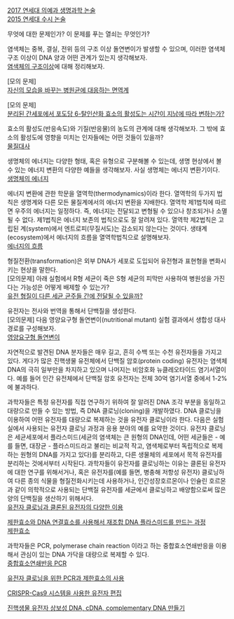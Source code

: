 [2017 연세대 의예과 생명과학 논술](pdf/2017_연대_의예과_논술_생명과학.pdf)   
[2015 연세대 수시 논술](pdf/2015연대수시논술.pdf)

무엇에 대한 문제인가? 이 문제를 푸는 열쇠는 무엇인가?    

염색체는 중복, 결실, 전위 등의 구조 이상 돌연변이가 발생할 수 있으며, 이러한 염색체 구조 이상이 DNA 양과 어떤 관계가 있는지 생각해보자.  
[염색체의 구조이상](http://study.zum.com/book/13676)에 대해 정리해보자.   

[모의 문제]    
[자신의 모습을 바꾸는 병원균에 대응하는 면역계](pdf/immune.pdf)     

[모의 문제]   
[분리된 간세포에서 포도당 6-탈인산화 효소의 활성도는 시간이 지남에 따라 변하는가?](pdf/효소활성도의변화.pdf)     

효소의 활성도(반응속도)와 기질(반응물)의 농도의 관계에 대해 생각해보자. 그 밖에 효소의 활성도에 영향을 미치는 인자들에는 어떤 것들이 있을까?      
[물질대사](md/metabolism.md)   

생명체의 에너지는 다양한 형태, 혹은 유형으로 구분해볼 수 있는데, 생명 현상에서 볼 수 있는 에너지 변환의 다양한 예들을 생각해보자. 사실 생명체는 에너지 변환기이다.   
[생명체의 에너지](md/energy.md)    

에너지 변환에 관한 학문을 열역학(thermodynamics)이라 한다. 열역학의 두가지 법칙은 생명계와 다른 모든 물질계에서의 에너지 변환을 지배한다.
열역학 제1법칙에 따르면 우주의 에너지는 일정하다. 즉, 에너지는 전달되고 변형될 수 있으나 창조되거나 소멸될 수 없다. 제1법칙은 에너지 보존의 법칙으로도 잘 알려져 있다. 열역학 제2법칙은 고립된 계(system)에서 엔트로피(무질서도)는 감소되지 않는다는 것이다. 생태계(ecosystem)에서 에너지의 흐름을 열역학법칙으로 설명해보자.   
[에너지의 흐름](http://study.zum.com/book/13138)

형질전환(transformation)은 외부 DNA가 세포로 도입되어 유전형과 표현형을 변화시키는 현상을 말한다.    
[모의문제] 아래 실험에서 R형 세균이 죽은 S형 세균의 피막만 사용하여 병원성을 가진다는 가능성은 어떻게 배제할 수 있는가?    
[유전 형질이 다른 세균 균주들 간에 전달될 수 있을까?](pdf/transformation.pdf)   

유전자는 전사와 번역을 통해서 단백질을 생성한다.    
[모의문제] 다음 영양요구형 돌연변이(nutritional mutant) 실험 결과에서 생합성 대사경로를 구성해보자.      
[영양요구형 돌연변이](pdf/nutritionalmutant.pdf)     

자연적으로 발견된 DNA 분자들은 매우 길고, 흔히 수백 또는 수천 유전자들을 가지고 있다. 게다가 많은 진핵생물 유전체에서 단백질 암호(protein coding) 유전자는 염색체 DNA의 극히 일부만을 차지하고 있으며 나머지는 비암호화 뉴클레오타이드 염기서열이다. 예를 들어 인간 유전체에서 단백질 암호 유전자는 전체 30억 염기서열 중에서 1-2%에 불과하다.

과학자들은 특정 유전자를 직접 연구하기 위하여 잘 알려진 DNA 조각 부분을 동일하고 대량으로 만들 수 있는 방법, 즉 DNA 클로닝(cloning)을 개발하였다. DNA 클로닝을 이용하여 어떤 유전자를 대량으로 복제하는 것을 유전자 클로닝이라 한다. 다음은 실험실에서 사용되는 유전자 클로닝 과정과 응용 분야의 예를 요약한 것이다. 유전자 클로닝은 세균세포에서 플라스미드(세균의 염색체는 큰 원형의 DNA인데, 어떤 세균들은 - 예를 들면, 대장균 - 플라스미드라고 불리는 비교적 작고, 염색체로부터 독립적으로 복제하는 원형의 DNA를 가지고 있다)를 분리하고, 다른 생물체의 세포에서 목적 유전자를 분리하는 것에서부터 시작된다. 과학자들이 유전자를 클로닝하는 이유는 클론된 유전자에 대한 연구를 위해서거나, 혹은 유전자를(예를 들면, 병충해 저항성 유전자) 클로닝하여 다른 종의 식물을 형질전화시키는데 사용하거나, 인간성장호르몬이나 인슐린 호르몬과 같이 의학적으로 사용되는 단백질 유전자를 세균에서 클로닝하고 배양함으로써 많은 양의 단백질을 생산하기 위해서다.          
[유전자 클로닝과 클론된 유전자의 다양한 이용](pdf/geneCloning.pdf)    

[제한효소와 DNA 연결효소를 사용해서 재조합 DNA 플라스미드를 만드는 과정](pdf/restrictionEnzyme.pdf)   
[제한효소](md/restrictionEnzyme.md)   

과학자들은 PCR, polymerase chain reaction 이라고 하는 중합효소연쇄반응을 이용해서 관심이 있는 DNA 가닥을 대량으로 복제할 수 있다.      
[중합효소연쇄반응 PCR](pdf/pcr.pdf)    

[유전자 클로닝을 위한 PCR과 제한효소의 사용](pdf/pcrRestrictionEnzyme.pdf)  

[CRISPR-Cas9 시스템을 사용한 유전자 편집](pdf/crisprCas9.pdf)  

[진핵생물 유전자 상보성 DNA, cDNA, complementary DNA 만들기](pdf/cDNA.pdf)    
